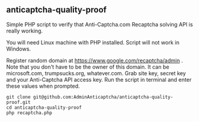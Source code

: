 ## anticaptcha-quality-proof

Simple PHP script to verify that Anti-Captcha.com Recaptcha solving API is really working.

You will need Linux machine with PHP installed. Script will not work in Windows.

Register random domain at https://www.google.com/recaptcha/admin . Note that you don't have to be the owner of this domain. It can be microsoft.com, trumpsucks.org, whatever.com.
Grab site key, secret key and your Anti-Captcha API access key. Run the script in terminal and enter these values when prompted.

```
git clone git@github.com:AdminAnticaptcha/anticaptcha-quality-proof.git
cd anticaptcha-quality-proof
php recaptcha.php
```
